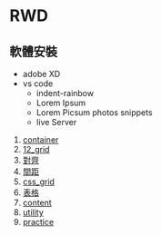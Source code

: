 # RWD
## 軟體安裝
- adobe XD
- vs code
	- indent-rainbow
	- Lorem Ipsum
	- Lorem Picsum photos snippets
	- live Server
  

1. [container](./1bootstrap_container)
2. [12_grid](./2bootstrap_gridSystem)
3. [對齊](./3columns)
4. [間距](./4gutter)
5. [css_grid](./5css_grid)
6. [表格](./6form)
7. [content](./7content)
8. [utility](./8utility)
9. [practice](./9practice)